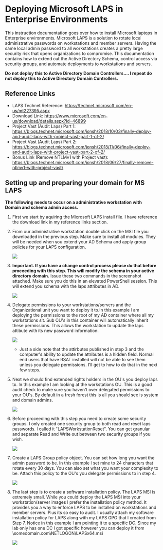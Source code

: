 # Deploying Microsoft LAPS in Enterprise Environments

This instruction documentation goes over how to install Microsoft laptops in Enterprise environments. Microsoft LAPS is a solution to rotate local administrative passwords on workstations and member servers. Having the same local admin password to all workstations creates a pretty large security risk that opens organizations to compromise. This documentation contains how to extend out the Active Directory Schema, control access via security groups, and automate deployments to workstations and servers. 

**Do not deploy this to Active Directory Domain Controllers.... I repeat do not deploy this to Active Directory Domain Controllers.**

## Reference Links
 - LAPS Technet Reference: https://technet.microsoft.com/en-us/mt227395.aspx
 - Download Link: https://www.microsoft.com/en-us/download/details.aspx?id=46899
 - Project Vast (Audit Laps) Part 1: https://blogs.technet.microsoft.com/jonsh/2018/10/03/finally-deploy-and-audit-laps-with-project-vast-part-1-of-2/
 - Project Vast (Audit Laps) Part 2: https://blogs.technet.microsoft.com/jonsh/2018/11/06/finally-deploy-and-audit-laps-with-project-vast-part-2-of-2/
 - Bonus Link (Remove NTLMv1 with Project vast): https://blogs.technet.microsoft.com/jonsh/2018/06/27/finally-remove-ntlmv1-with-project-vast/
 
 ## Setting up and preparing your domain for MS LAPS
 
 **The following needs to occur on a administrative workstation with Domain and schema admin access.**

1. First we start by aquiring the Microsoft LAPS install file. I have reference the download link in my reference links section.

2. From our administrative workstation double click on the MSI file you downloaded in the previous step. Make sure to install all modules. They will be needed when you extend your AD Schema and apply group policies for your LAPS configuration.

   ![](https://github.com/rootsecdev/Microsoft-Blue-Forest/blob/master/Screenshots/LAPS1.jpg)

3. **Important. If you have a change control process please do that before proceeding with this step. This will modify the schema in your active directory domain.** Issue these two commands in the screenshot attached. Make sure you do this in an elevated PowerShell session. This will extend you schema with the laps attributes in AD. 

   ![](https://github.com/rootsecdev/Microsoft-Blue-Forest/blob/master/Screenshots/LAPS2.jpg)
   
4. Delegate permissions to your workstations/servers and the Organizational unit you want to deploy it to.In this example I am deploying the permissions to the root of my AD container where all my workstations sit. Sub OU's in this container will automatically inherit these permissions. This allows the workstation to update the laps attibute with its new password information. 

   ![](https://github.com/rootsecdev/Microsoft-Blue-Forest/blob/master/Screenshots/LAPS3.jpg)

   - Just a side note that the attirbutes published in step 3 and the computer's ability to update the attributes is a hidden field. Normal end users that have RSAT installed will not be able to see them unless you delegate permissions. I'll get to how to do that in the next few steps. 
   
5. Next we should find extended rights holders in the OU's you deploy laps to. In this example I am looking at the workstations OU. This is a good audit check to make sure you haven't over delegated permissions to your OU's. By default in a fresh forest this is all you should see is system and domain admins. 

   ![](https://github.com/rootsecdev/Microsoft-Blue-Forest/blob/master/Screenshots/LAPS4.jpg)
   
 6. Before proceeding with this step you need to create some security groups. I only created one security group to both read and reset laps passwords. I called it "LAPSWorkstationReset". You can get granular and separate Read and Write out between two security groups if you wish.
    
    ![](https://github.com/rootsecdev/Microsoft-Blue-Forest/blob/master/Screenshots/LAPS5.jpg)
   
7. Create a LAPS Group policy object. You can set how long you want the admin password to be. In this example I set mine to 24 characters that rotate every 30 days. You can also set what you want your complexity to be. Attach this policy to the OU's you delegate permissions to in step 4. 
   
   ![](https://github.com/rootsecdev/Microsoft-Blue-Forest/blob/master/Screenshots/LAPS6.jpg)
   
8. The last step is to create a software installation policy. The LAPS MSI is extremely small. While you could deploy the LAPS MSI into your workstation/server images I prefer the installation policy method. It provides you a way to enforce LAPS to be installed on workstations and member servers. Plus its so easy to audit. I usually attach my software installation policy for LAPS along with my LAPS GPO that I created from Step 7. Notice in this example I am pointing it to a specific DC. Since my lab only has one DC I got specific however you can deploy it from \\somedomain.com\NETLOGON\LAPSx64.msi

   ![](https://github.com/rootsecdev/Microsoft-Blue-Forest/blob/master/Screenshots/LAPS7.jpg)
